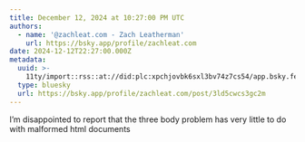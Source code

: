 ```yaml
---
title: December 12, 2024 at 10:27:00 PM UTC
authors:
  - name: '@zachleat.com - Zach Leatherman'
    url: https://bsky.app/profile/zachleat.com
date: 2024-12-12T22:27:00.000Z
metadata:
  uuid: >-
    11ty/import::rss::at://did:plc:xpchjovbk6sxl3bv74z7cs54/app.bsky.feed.post/3ld5cwcs3gc2m
  type: bluesky
  url: https://bsky.app/profile/zachleat.com/post/3ld5cwcs3gc2m
---
```

I’m disappointed to report that the three body problem has very little to do with malformed html documents